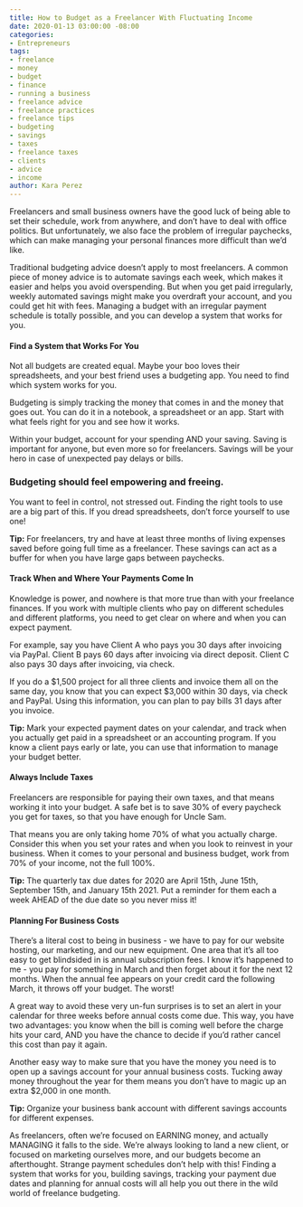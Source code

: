 ```yaml
---
title: How to Budget as a Freelancer With Fluctuating Income
date: 2020-01-13 03:00:00 -08:00
categories:
- Entrepreneurs
tags:
- freelance
- money
- budget
- finance
- running a business
- freelance advice
- freelance practices
- freelance tips
- budgeting
- savings
- taxes
- freelance taxes
- clients
- advice
- income
author: Kara Perez
---
```


Freelancers and small business owners have the good luck of being able to set their schedule, work from anywhere, and don’t have to deal with office politics. But unfortunately, we also face the problem of irregular paychecks, which can make managing your personal finances more difficult than we’d like. 

Traditional budgeting advice doesn’t apply to most freelancers. A common piece of money advice is to automate savings each week, which makes it easier and helps you avoid overspending. But when you get paid irregularly, weekly automated savings might make you overdraft your account, and you could get hit with fees. Managing a budget with an irregular payment schedule is totally possible, and you can develop a system that works for you. 

#### Find a System that Works For You

Not all budgets are created equal. Maybe your boo loves their spreadsheets, and your best friend uses a budgeting app. You need to find which system works for you. 

Budgeting is simply tracking the money that comes in and the money that goes out. You can do it in a notebook, a spreadsheet or an app. Start with what feels right for you and see how it works.

Within your budget, account for your spending AND your saving. Saving is important for anyone, but even more so for freelancers. Savings will be your hero in case of unexpected pay delays or bills. 

### Budgeting should feel empowering and freeing. 

You want to feel in control, not stressed out. Finding the right tools to use are a big part of this. If you dread spreadsheets, don’t force yourself to use one! 

**Tip:** For freelancers, try and have at least three months of living expenses saved before going full time as a freelancer. These savings can act as a buffer for when you have large gaps between paychecks. 

#### Track When and Where Your Payments Come In

Knowledge is power, and nowhere is that more true than with your freelance finances. If you work with multiple clients who pay on different schedules and different platforms, you need to get clear on where and when you can expect payment. 

For example, say you have Client A who pays you 30 days after invoicing via PayPal. Client B pays 60 days after invoicing via direct deposit. Client C also pays 30 days after invoicing, via check. 

If you do a $1,500 project for all three clients and invoice them all on the same day, you know that you can expect $3,000 within 30 days, via check and PayPal. Using this information, you can plan to pay bills 31 days after you invoice. 

**Tip:** Mark your expected payment dates on your calendar, and track when you actually get paid in a spreadsheet or an accounting program. If you know a client pays early or late, you can use that information to manage your budget better. 

#### Always Include Taxes

Freelancers are responsible for paying their own taxes, and that means working it into your budget. A safe bet is to save 30% of every paycheck you get for taxes, so that you have enough for Uncle Sam.

That means you are only taking home 70% of what you actually charge. Consider this when you set your rates and when you look to reinvest in your business. When it comes to your personal and business budget, work from 70% of your income, not the full 100%. 

**Tip:** The quarterly tax due dates for 2020 are April 15th, June 15th, September 15th, and January 15th 2021. Put a reminder for them each a week AHEAD of the due date so you never miss it! 

#### Planning For Business Costs

There’s a literal cost to being in business - we have to pay for our website hosting, our marketing, and our new equipment. One area that it’s all too easy to get blindsided in is annual subscription fees. I know it’s happened to me - you pay for something in March and then forget about it for the next 12 months. When the annual fee appears on your credit card the following March, it throws off your budget. The worst!

A great way to avoid these very un-fun surprises is to set an alert in your calendar for three weeks before annual costs come due. This way, you have two advantages: you know when the bill is coming well before the charge hits your card, AND you have the chance to decide if you’d rather cancel this cost than pay it again. 

Another easy way to make sure that you have the money you need is to open up a savings account for your annual business costs. Tucking away money throughout the year for them means you don’t have to magic up an extra $2,000 in one month. 

**Tip:** Organize your business bank account with different savings accounts for different expenses. 

As freelancers, often we’re focused on EARNING money, and actually MANAGING it falls to the side. We’re always looking to land a new client, or focused on marketing ourselves more, and our budgets become an afterthought. Strange payment schedules don’t help with this! Finding a system that works for you, building savings, tracking your payment due dates and planning for annual costs will all help you out there in the wild world of freelance budgeting. 